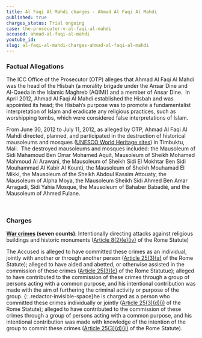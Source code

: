 ```yaml
---
title: Al Faqi Al Mahdi charges - Ahmad Al Faqi Al Mahdi
published: true
charges_status: Trial ongoing
case: the-prosecutor-v-al-faqi-al-mahdi
accused: ahmad-al-faqi-al-mahdi
youtube_id:
slug: al-faqi-al-mahdi-charges-ahmad-al-faqi-al-mahdi
---
```



### Factual Allegations

The ICC Office of the Prosecutor (OTP) alleges that Ahmad Al Faqi Al Mahdi was the head of the Hisbah (a morality brigade under the Ansar Dine and Al-Qaeda in the Islamic Maghreb (AQIM)) and a member of Ansar Dine.&nbsp; In April 2012, Ahmad Al Faqi Al Mahdi established the Hisbah and was appointed its head; the Hisbah’s purpose was to promote a fundamentalist interpretation of Islam and eradicate any religious practices, such as worshipping tombs, which were considered false interpretations of Islam.&nbsp;

From June 30, 2012 to July 11, 2012, as alleged by OTP, Ahmad Al Faqi Al Mahdi directed, planned, and participated in the destruction of historical mausoleums and mosques ([UNESCO World Heritage sites](http://whc.unesco.org/en/list/119)) in Timbuktu, Mali.&nbsp; The destroyed mausoleums and mosques included: the Mausoleum of Sidi Mahamoud Ben Omar Mohamed Aquit, Mausoleum of Sheikh Mohamed Mahmoud Al Arawani, the Mausoleum of Sheikh Sidi El Mokhtar Ben Sidi Mouhammad Al Kabir Al Kounti, the Mausoleum of Sheikh Mouhamad El Mikki, the Mausoleum of the Sheikh Abdoul Kassim Attouaty, the Mausoleum of Alpha Moya, the Mausoleum Sheikh Sidi Ahmed Ben Amar Arragadi, Sidi Yahia Mosque, the Mausoleum of Bahaber Babadi&eacute;, and the Mausoleum of Ahmed Fulane.

​

### Charges

**[War crimes](http://www.casematrixnetwork.org/case-m/klamberg-commentary/rome-statute/#c1172) (seven counts)**: Intentionally directing attacks against religious buildings and historic monuments ([Article 8(2)(e)(iv)](http://www.casematrixnetwork.org/cmn-knowledge-hub/klamberg-commentary/elements-of-crime/#c2370) of the Rome Statute)

The Accused is alleged to have committed these crimes as an individual, jointly with another or through another person ([Article 25(3)(a)](http://www.casematrixnetwork.org/case-m/klamberg-commentary/rome-statute/#c1198) of the Rome Statute); alleged to have aided and abetted, or otherwise assisted in the commission of these crimes ([Article 25(3)(c)](http://www.casematrixnetwork.org/case-m/klamberg-commentary/rome-statute/#c1198) of the Rome Statutue); alleged to have contributed to the commission of these crimes through a group of persons acting with a common purpose, and his intentional contribution was made with the aim of furthering the criminal activity or purpose of the group. {: .redactor-invisible-space}he is charged as a person who committed these crimes individually or jointly ([Article 25(3)(d)(i)](http://www.casematrixnetwork.org/case-m/klamberg-commentary/rome-statute/#c1198) of the Rome Statute); alleged to have contributed to the commission of these crimes through a group of persons acting with a common purpose, and his intentional contribution was made with knowledge of the intention of the group to commit these crimes ([Article 25(3)(d)(ii)](http://www.casematrixnetwork.org/case-m/klamberg-commentary/rome-statute/#c1198) of the Rome Statute).